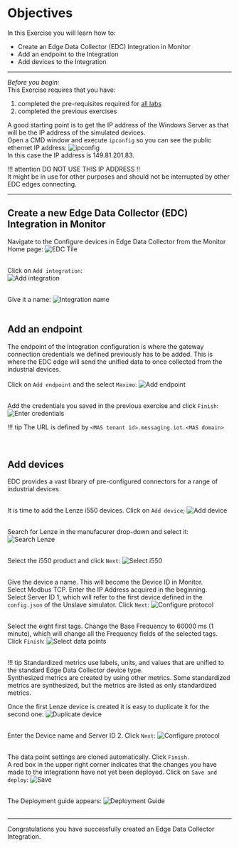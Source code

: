<!--#EDC-->
# Objectives
In this Exercise you will learn how to:

* Create an Edge Data Collector (EDC) Integration in Monitor
* Add an endpoint to the Integration
* Add devices to the Integration

---
*Before you begin:*  
This Exercise requires that you have:

1. completed the pre-requisites required for [all labs](../prereqs)
2. completed the previous exercises
 
A good starting point is to get the IP address of the Windows Server as that will be the IP address of the simulated devices.</br>
Open a CMD window and execute `ipconfig` so you can see the public ethernet IP address:
![ipconfig](/img/edc_8.11/edc_integration_00.png)</br>
In this case the IP address is 149.81.201.83.

!!! attention
    DO NOT USE THIS IP ADDRESS !!</br>
    It might be in use for other purposes and should not be interrupted by other EDC edges connecting.

---
##  Create a new Edge Data Collector (EDC) Integration in Monitor

Navigate to the Configure devices in Edge Data Collector from the Monitor Home page:
![EDC Tile](/img/edc_8.11/edc_integration_01.png)</br></br>

Click on `Add integration`:  
![Add integration](/img/edc_8.11/edc_integration_02.png)</br></br>

Give it a name:
![Integration name](/img/edc_8.11/edc_integration_03.png)</br></br>


##  Add an endpoint
The endpoint of the Integration configuration is where the gateway connection credentials we defined previously has to be added. This is where the EDC edge will send the unified data to once collected from the industrial devices.</br></br>
Click on `Add endpoint` and the select `Maximo`:
![Add endpoint](/img/edc_8.11/edc_integration_04.png)</br></br>

Add the credentials you saved in the previous exercise and click `Finish`:
![Enter credentials](/img/edc_8.11/edc_integration_05.png)</br>


!!! tip 
    The URL is defined by `<MAS tenant id>.messaging.iot.<MAS domain>`</br>
</br></br>

## Add devices

EDC provides a vast library of pre-configured connectors for a range of industrial devices.</br></br>

It is time to add the Lenze i550 devices. Click on `Add device`;
![Add device](/img/edc_8.11/edc_integration_06.png)</br></br>

Search for Lenze in the manufacurer drop-down and select it:
![Search Lenze](/img/edc_8.11/edc_integration_07.png)</br></br>

Select the i550 product and click `Next`:
![Select i550](/img/edc_8.11/edc_integration_08.png)</br></br>

Give the device a name. This will become the Device ID in Monitor.</br>
Select Modbus TCP. Enter the IP Address acquired in the beginning.</br>
Select Server ID 1, which will refer to the first device defined in the</br>
`config.json` of the Unslave simulator. Click `Next`:
![Configure protocol](/img/edc_8.11/edc_integration_09.png)</br></br>

Select the eight first tags. Change the Base Frequency to 60000 ms (1 minute), which will change all the Frequency fields of the selected tags. Click `Finish`:
![Select data points](/img/edc_8.11/edc_integration_10.png)</br></br>

!!! tip 
    Standardized metrics use labels, units, and values that are unified to the standard Edge Data Collector device type.</br>
    Synthesized metrics are created by using other metrics. Some standardized metrics are synthesized, but the metrics are listed as only standardized metrics.

Once the first Lenze device is created it is easy to duplicate it for the second one:
![Duplicate device](/img/edc_8.11/edc_integration_11.png)</br></br>

Enter the Device name and Server ID 2. Click `Next`:
![Configure protocol](/img/edc_8.11/edc_integration_12.png)</br></br>

The data point settings are cloned automatically. Click `Finish`.</br>
A red box in the upper right corner indicates that the changes you have made to the integrationn have not yet been deployed. Click on `Save and deploy`:
![Save](/img/edc_8.11/edc_integration_13.png)</br></br>

The Deployment guide appears:
![Deployment Guide](/img/edc_8.11/edc_integration_14.png)</br></br>


---
Congratulations you have successfully created an Edge Data Collector Integration.</br>
